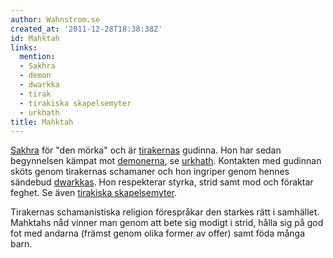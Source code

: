 ```yaml
---
author: Wahnstrom.se
created_at: '2011-12-28T18:38:38Z'
id: Mahktah
links:
  mention:
  - Sakhra
  - demon
  - dwarkka
  - tirak
  - tirakiska skapelsemyter
  - urkhath
title: Mahktah
---
```


[Sakhra] för "den mörka" och är [tirakernas] gudinna. Hon har sedan begynnelsen kämpat mot
[demonerna], se [urkhath]. Kontakten med gudinnan sköts genom tirakernas schamaner och hon ingriper
genom hennes sändebud [dwarkkas]. Hon respekterar styrka, strid samt mod och föraktar feghet. Se
även [tirakiska skapelsemyter].

Tirakernas schamanistiska religion förespråkar den starkes rätt i samhället. Mahktahs nåd vinner man
genom att bete sig modigt i strid, hålla sig på god fot med andarna (främst genom olika former av
offer) samt föda många barn.

  [Sakhra]: Sakhra
  [tirakernas]: tirak
  [demonerna]: demon
  [urkhath]: urkhath
  [dwarkkas]: dwarkka
  [tirakiska skapelsemyter]: tirakiska_skapelsemyter